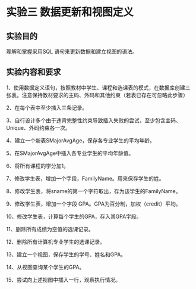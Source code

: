 # 实验三 数据更新和视图定义

## 实验目的

理解和掌握采用SQL 语句来更新数据和建立视图的语法。

## 实验内容和要求

1、使用数据定义语句，按照教材中学生、课程和选课表的模式，在数据库创建三张表。注意保持教材要求的主码、外码和其他约束（若表已存在可忽略此步骤）

2、在每个表中至少插入三条记录。

3、自行设计多个由于违背完整性约束导致插入失败的尝试，至少包含主码、Unique、外码约束各一次。

4、建立一个新表SMajorAvgAge，保存各专业学生的平均年龄。

5、在SMajorAvgAge中插入各专业学生的平均年龄值。

6、将所有课程的学分加1。

7、修改学生表，增加一个字段，FamilyName。用来保存学生的姓。

8、修改学生表，将sname的第一个字符取出，存为该学生的FamilyName。

9、修改学生表，增加一个字段 GPA。GPA为百分制，加权（credit）平均。

10、修改学生表，计算每个学生的GPA，存入其GPA字段。

11、删除所有成绩为空值的选课记录。

12、删除所有计算机专业学生的选课记录。

13、建立一个视图，保存学生的学号、姓名和GPA。

14、从视图查询某个学生的GPA。

 

15、尝试向上述视图中插入一行，观察执行情况。